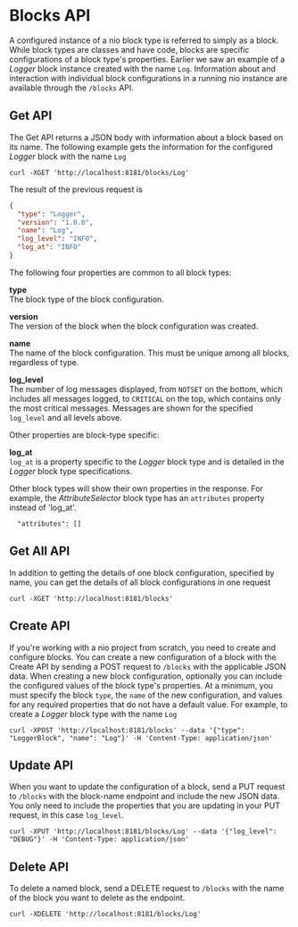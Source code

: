 # Blocks API

A configured instance of a nio block type is referred to simply as a block. While block types are classes and have code, blocks are specific configurations of a block type's properties. Earlier we saw an example of a _Logger_ block instance created with the name `Log`. Information about and interaction with individual block configurations in a running nio instance are available through the `/blocks` API.  

## Get API

The Get API returns a JSON body with information about a block based on its name. The following example gets the information for the configured _Logger_ block with the name `Log`

    curl -XGET 'http://localhost:8181/blocks/Log'

The result of the previous request is

```json
{
  "type": "Logger",
  "version": "1.0.0",
  "name": "Log",
  "log_level": "INFO",
  "log_at": "INFO"
}
```
The following four properties are common to all block types:

**type**<br>The block type of the block configuration.

**version**<br>The version of the block when the block configuration was created.

**name**<br>The name of the block configuration. This must be unique among all blocks, regardless of type.

**log_level**<br>The number of log messages displayed, from `NOTSET` on the bottom, which includes all messages logged, to `CRITICAL` on the top, which contains only the most critical messages. Messages are shown for the specified `log_level` and all levels above.

Other properties are block-type specific:

**log_at**<br>`log_at` is a property specific to the _Logger_ block type and is detailed in the _Logger_ block type specifications.

Other block types will show their own properties in the response. For example, the _AttributeSelector_ block type has an `attributes` property instead of 'log_at'.

      "attributes": []

## Get All API

In addition to getting the details of one block configuration, specified by name, you can get the details of all block configurations in one request

    curl -XGET 'http://localhost:8181/blocks'

## Create API

If you're working with a nio project from scratch, you need to create and configure blocks. You can create a new configuration of a block with the Create API by sending a POST request to `/blocks` with the applicable JSON data. When creating a new block configuration, optionally you can include the configured values of the block type's properties. At a minimum, you must specify the block `type`, the `name` of the new configuration, and values for any required properties that do not have a default value. For example, to create a _Logger_ block type with the name `Log`

    curl -XPOST 'http://localhost:8181/blocks' --data '{"type": "LoggerBlock", "name": "Log"}' -H 'Content-Type: application/json'

## Update API

When you want to update the configuration of a block, send a PUT request to `/blocks` with the block-name endpoint and include the new JSON data. You only need to include the properties that you are updating in your PUT request, in this case `log_level`.

    curl -XPUT 'http://localhost:8181/blocks/Log' --data '{"log_level": "DEBUG"}' -H 'Content-Type: application/json'

## Delete API

To delete a named block, send a DELETE request to `/blocks` with the name of the block you want to delete as the endpoint.

    curl -XDELETE 'http://localhost:8181/blocks/Log'
